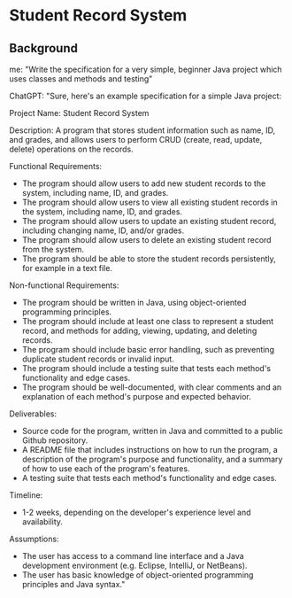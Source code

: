 # Student Record System

## Background
me: "Write the specification for a very simple, beginner Java project which uses classes and methods and testing"

ChatGPT: "Sure, here's an example specification for a simple Java project:

Project Name: Student Record System

Description: A program that stores student information such as name, ID, and grades, and allows users to perform CRUD (create, read, update, delete) operations on the records.

Functional Requirements:
- The program should allow users to add new student records to the system, including name, ID, and grades.
- The program should allow users to view all existing student records in the system, including name, ID, and grades.
- The program should allow users to update an existing student record, including changing name, ID, and/or grades.
- The program should allow users to delete an existing student record from the system.
- The program should be able to store the student records persistently, for example in a text file.

Non-functional Requirements:
- The program should be written in Java, using object-oriented programming principles.
- The program should include at least one class to represent a student record, and methods for adding, viewing, updating, and deleting records.
- The program should include basic error handling, such as preventing duplicate student records or invalid input.
- The program should include a testing suite that tests each method's functionality and edge cases.
- The program should be well-documented, with clear comments and an explanation of each method's purpose and expected behavior.

Deliverables:
- Source code for the program, written in Java and committed to a public Github repository.
- A README file that includes instructions on how to run the program, a description of the program's purpose and functionality, and a summary of how to use each of the program's features.
- A testing suite that tests each method's functionality and edge cases.

Timeline:
- 1-2 weeks, depending on the developer's experience level and availability.

Assumptions:
- The user has access to a command line interface and a Java development environment (e.g. Eclipse, IntelliJ, or NetBeans).
- The user has basic knowledge of object-oriented programming principles and Java syntax."
